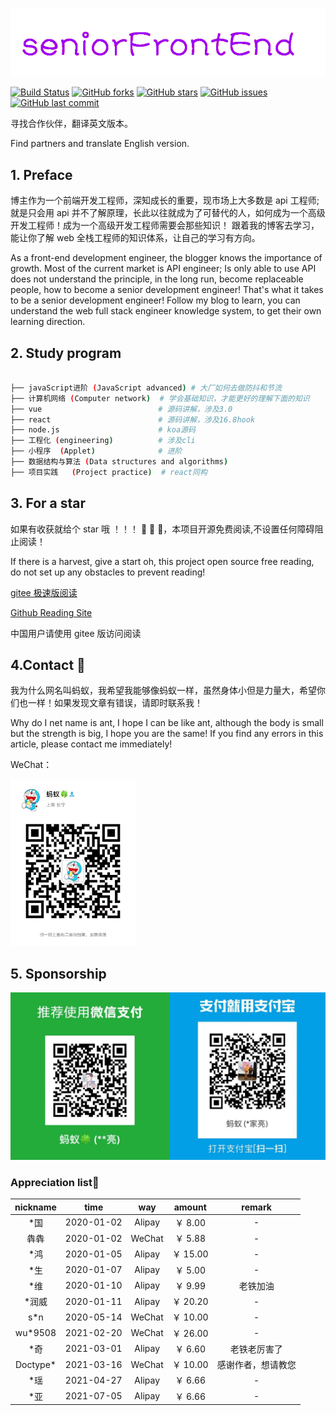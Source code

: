 ![seniorFrontEnd](./image/seniorFrontEnd.png)

[![Build Status](https://travis-ci.com/hejialianghe/Senior-FrontEnd.svg?branch=master)](https://travis-ci.com/hejialianghe/Senior-FrontEnd) [![GitHub forks](https://img.shields.io/github/forks/hejialianghe/Senior-FrontEnd.svg?style=flat-square)](https://github.com/hejialianghe/Senior-FrontEnd/network) [![GitHub stars](https://img.shields.io/github/stars/hejialianghe/Senior-FrontEnd.svg?style=flat-square)](https://github.com/hejialianghe/Senior-FrontEnd/stargazers) [![GitHub issues](https://img.shields.io/github/issues/hejialianghe/Senior-FrontEnd.svg?style=flat-square)](https://github.com/hejialianghe/Senior-FrontEnd/issues) [![GitHub last commit](https://img.shields.io/github/last-commit/hejialianghe/Senior-FrontEnd.svg?style=flat-square)](https://github.com/hejialianghe/Senior-FrontEnd/commits/master)

寻找合作伙伴，翻译英文版本。

Find partners and translate English version.

## 1. Preface

博主作为一个前端开发工程师，深知成长的重要，现市场上大多数是 api 工程师;就是只会用 api 并不了解原理，长此以往就成为了可替代的人，如何成为一个高级开发工程师！成为一个高级开发工程师需要会那些知识！
跟着我的博客去学习，能让你了解 web 全栈工程师的知识体系，让自己的学习有方向。

As a front-end development engineer, the blogger knows the importance of growth. Most of the current market is API engineer; Is only able to use API does not understand the principle, in the long run, become replaceable people, how to become a senior development engineer! That's what it takes to be a senior development engineer! Follow my blog to learn, you can understand the web full stack engineer knowledge system, to get their own learning direction.

## 2. Study program

```bash

├── javaScript进阶 (JavaScript advanced) # 大厂如何去做防抖和节流
├── 计算机网络 (Computer network)  # 学会基础知识，才能更好的理解下面的知识
├── vue                          # 源码讲解，涉及3.0
├── react                        # 源码讲解，涉及16.8hook
├── node.js                      # koa源码
├── 工程化 (engineering)          # 涉及cli
├── 小程序  (Applet)              # 进阶
├── 数据结构与算法 (Data structures and algorithms)                 
├── 项目实践   (Project practice)  # react同构

```

## 3. For a star

如果有收获就给个 star 哦 ！！！ :pray: :pray: :pray:，本项目开源免费阅读,不设置任何障碍阻止阅读！

If there is a harvest, give a start oh, this project open source free reading, do not set up any obstacles to prevent reading!

[gitee 极速版阅读](https://hejialianghe.gitee.io/)

[Github Reading Site](https://hejialianghe.github.io/)

中国用户请使用 gitee 版访问阅读

## 4.Contact :vibration_mode:

我为什么网名叫蚂蚁，我希望我能够像蚂蚁一样，虽然身体小但是力量大，希望你们也一样！如果发现文章有错误，请即时联系我！

Why do I net name is ant, I hope I can be like ant, although the body is small but the strength is big, I hope you are the same! If you find any errors in this article, please contact me immediately!

WeChat：

<img src="./docs/.vuepress/public/weixin.jpeg" width="200" />

## 5. Sponsorship

![赞助渠道 Sponsorship channels](./image/money.f845196d.png)

### Appreciation list:art:

| nickname  |   time |   way |   amount |       remark       |
| :-------: | :-----------------: | :--------------: | :--------------------: | :----------------: |
|   \*国    |     2020-01-02      |      Alipay      |        ￥ 8.00         |         -          |
|   犇犇    |     2020-01-02      |      WeChat      |        ￥ 5.88         |         -          |
|   \*鸿    |     2020-01-05      |      Alipay      |        ￥ 15.00        |         -          |
|   \*生    |     2020-01-07      |      Alipay      |        ￥ 5.00         |         -          |
|   \*维    |     2020-01-10      |      Alipay      |        ￥ 9.99         |      老铁加油      |
|  \*润威   |     2020-01-11      |      Alipay      |        ￥ 20.20        |         -          |
|   s\*n    |     2020-05-14      |      WeChat      |        ￥ 10.00        |         -          |
| wu\*9508  |     2021-02-20      |      WeChat      |        ￥ 26.00        |         -          |
|   \*奇    |     2021-03-01      |      Alipay      |        ￥ 6.60         |    老铁老厉害了    |
| Doctype\* |     2021-03-16      |      WeChat      |        ￥ 10.00        | 感谢作者，想请教您 |
|   \*瑶    |     2021-04-27      |      Alipay      |        ￥ 6.66         |         -          |
|   \*亚    |     2021-07-05      |      Alipay      |        ￥ 6.66         |         -          |
